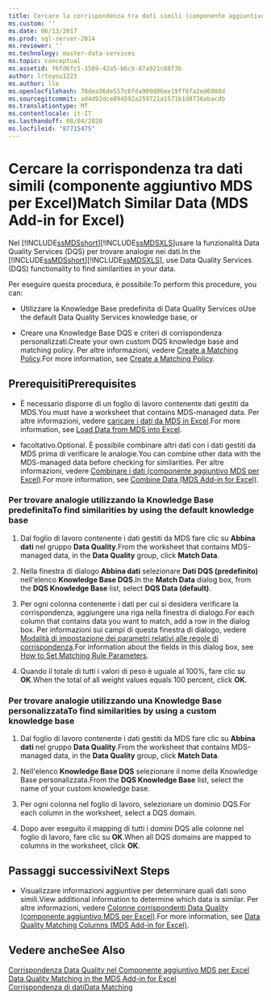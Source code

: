 ```yaml
---
title: Cercare la corrispondenza tra dati simili (componente aggiuntivo MDS per Excel) | Microsoft Docs
ms.custom: ''
ms.date: 06/13/2017
ms.prod: sql-server-2014
ms.reviewer: ''
ms.technology: master-data-services
ms.topic: conceptual
ms.assetid: f6fd6fc1-3569-42a5-b6cb-87a921c88f3b
author: lrtoyou1223
ms.author: lle
ms.openlocfilehash: 70dea36de557c6fda909d06ee19ff8fa2ed6908d
ms.sourcegitcommit: ad4d92dce894592a259721a1571b1d8736abacdb
ms.translationtype: MT
ms.contentlocale: it-IT
ms.lasthandoff: 08/04/2020
ms.locfileid: "87715475"
---
```

# <a name="match-similar-data-mds-add-in-for-excel"></a><span data-ttu-id="8a34a-102">Cercare la corrispondenza tra dati simili (componente aggiuntivo MDS per Excel)</span><span class="sxs-lookup"><span data-stu-id="8a34a-102">Match Similar Data (MDS Add-in for Excel)</span></span>
  <span data-ttu-id="8a34a-103">Nel [!INCLUDE[ssMDSshort](../../includes/ssmdsshort-md.md)][!INCLUDE[ssMDSXLS](../../includes/ssmdsxls-md.md)]usare la funzionalità Data Quality Services (DQS) per trovare analogie nei dati.</span><span class="sxs-lookup"><span data-stu-id="8a34a-103">In the [!INCLUDE[ssMDSshort](../../includes/ssmdsshort-md.md)][!INCLUDE[ssMDSXLS](../../includes/ssmdsxls-md.md)], use Data Quality Services (DQS) functionality to find similarities in your data.</span></span>  
  
 <span data-ttu-id="8a34a-104">Per eseguire questa procedura, è possibile:</span><span class="sxs-lookup"><span data-stu-id="8a34a-104">To perform this procedure, you can:</span></span>  
  
-   <span data-ttu-id="8a34a-105">Utilizzare la Knowledge Base predefinita di Data Quality Services o</span><span class="sxs-lookup"><span data-stu-id="8a34a-105">Use the default Data Quality Services knowledge base, or</span></span>  
  
-   <span data-ttu-id="8a34a-106">Creare una Knowledge Base DQS e criteri di corrispondenza personalizzati.</span><span class="sxs-lookup"><span data-stu-id="8a34a-106">Create your own custom DQS knowledge base and matching policy.</span></span> <span data-ttu-id="8a34a-107">Per altre informazioni, vedere [Create a Matching Policy](../../data-quality-services/create-a-matching-policy.md).</span><span class="sxs-lookup"><span data-stu-id="8a34a-107">For more information, see [Create a Matching Policy](../../data-quality-services/create-a-matching-policy.md).</span></span>  
  
## <a name="prerequisites"></a><span data-ttu-id="8a34a-108">Prerequisiti</span><span class="sxs-lookup"><span data-stu-id="8a34a-108">Prerequisites</span></span>  
  
-   <span data-ttu-id="8a34a-109">È necessario disporre di un foglio di lavoro contenente dati gestiti da MDS.</span><span class="sxs-lookup"><span data-stu-id="8a34a-109">You must have a worksheet that contains MDS-managed data.</span></span> <span data-ttu-id="8a34a-110">Per altre informazioni, vedere [caricare i dati da MDS in Excel](export-data-to-excel-from-master-data-services.md).</span><span class="sxs-lookup"><span data-stu-id="8a34a-110">For more information, see [Load Data from MDS into Excel](export-data-to-excel-from-master-data-services.md).</span></span>  
  
-   <span data-ttu-id="8a34a-111">facoltativo.</span><span class="sxs-lookup"><span data-stu-id="8a34a-111">Optional.</span></span> <span data-ttu-id="8a34a-112">È possibile combinare altri dati con i dati gestiti da MDS prima di verificare le analogie.</span><span class="sxs-lookup"><span data-stu-id="8a34a-112">You can combine other data with the MDS-managed data before checking for similarities.</span></span> <span data-ttu-id="8a34a-113">Per altre informazioni, vedere [Combinare i dati &#40;componente aggiuntivo MDS per Excel&#41;](combine-data-mds-add-in-for-excel.md).</span><span class="sxs-lookup"><span data-stu-id="8a34a-113">For more information, see [Combine Data &#40;MDS Add-in for Excel&#41;](combine-data-mds-add-in-for-excel.md).</span></span>  
  
### <a name="to-find-similarities-by-using-the-default-knowledge-base"></a><span data-ttu-id="8a34a-114">Per trovare analogie utilizzando la Knowledge Base predefinita</span><span class="sxs-lookup"><span data-stu-id="8a34a-114">To find similarities by using the default knowledge base</span></span>  
  
1.  <span data-ttu-id="8a34a-115">Dal foglio di lavoro contenente i dati gestiti da MDS fare clic su **Abbina dati** nel gruppo **Data Quality**.</span><span class="sxs-lookup"><span data-stu-id="8a34a-115">From the worksheet that contains MDS-managed data, in the **Data Quality** group, click **Match Data**.</span></span>  
  
2.  <span data-ttu-id="8a34a-116">Nella finestra di dialogo **Abbina dati** selezionare **Dati DQS (predefinito)** nell'elenco **Knowledge Base DQS**.</span><span class="sxs-lookup"><span data-stu-id="8a34a-116">In the **Match Data** dialog box, from the **DQS Knowledge Base** list, select **DQS Data (default)**.</span></span>  
  
3.  <span data-ttu-id="8a34a-117">Per ogni colonna contenente i dati per cui si desidera verificare la corrispondenza, aggiungere una riga nella finestra di dialogo.</span><span class="sxs-lookup"><span data-stu-id="8a34a-117">For each column that contains data you want to match, add a row in the dialog box.</span></span> <span data-ttu-id="8a34a-118">Per informazioni sui campi di questa finestra di dialogo, vedere [Modalità di impostazione dei parametri relativi alle regole di corrispondenza](../../data-quality-services/create-a-matching-policy.md#MatchingRules).</span><span class="sxs-lookup"><span data-stu-id="8a34a-118">For information about the fields in this dialog box, see [How to Set Matching Rule Parameters](../../data-quality-services/create-a-matching-policy.md#MatchingRules).</span></span>  
  
4.  <span data-ttu-id="8a34a-119">Quando il totale di tutti i valori di peso è uguale al 100%, fare clic su **OK**.</span><span class="sxs-lookup"><span data-stu-id="8a34a-119">When the total of all weight values equals 100 percent, click **OK**.</span></span>  
  
### <a name="to-find-similarities-by-using-a-custom-knowledge-base"></a><span data-ttu-id="8a34a-120">Per trovare analogie utilizzando una Knowledge Base personalizzata</span><span class="sxs-lookup"><span data-stu-id="8a34a-120">To find similarities by using a custom knowledge base</span></span>  
  
1.  <span data-ttu-id="8a34a-121">Dal foglio di lavoro contenente i dati gestiti da MDS fare clic su **Abbina dati** nel gruppo **Data Quality**.</span><span class="sxs-lookup"><span data-stu-id="8a34a-121">From the worksheet that contains MDS-managed data, in the **Data Quality** group, click **Match Data**.</span></span>  
  
2.  <span data-ttu-id="8a34a-122">Nell'elenco **Knowledge Base DQS** selezionare il nome della Knowledge Base personalizzata.</span><span class="sxs-lookup"><span data-stu-id="8a34a-122">From the **DQS Knowledge Base** list, select the name of your custom knowledge base.</span></span>  
  
3.  <span data-ttu-id="8a34a-123">Per ogni colonna nel foglio di lavoro, selezionare un dominio DQS.</span><span class="sxs-lookup"><span data-stu-id="8a34a-123">For each column in the worksheet, select a DQS domain.</span></span>  
  
4.  <span data-ttu-id="8a34a-124">Dopo aver eseguito il mapping di tutti i domini DQS alle colonne nel foglio di lavoro, fare clic su **OK**.</span><span class="sxs-lookup"><span data-stu-id="8a34a-124">When all DQS domains are mapped to columns in the worksheet, click **OK**.</span></span>  
  
## <a name="next-steps"></a><span data-ttu-id="8a34a-125">Passaggi successivi</span><span class="sxs-lookup"><span data-stu-id="8a34a-125">Next Steps</span></span>  
  
-   <span data-ttu-id="8a34a-126">Visualizzare informazioni aggiuntive per determinare quali dati sono simili.</span><span class="sxs-lookup"><span data-stu-id="8a34a-126">View additional information to determine which data is similar.</span></span> <span data-ttu-id="8a34a-127">Per altre informazioni, vedere [Colonne corrispondenti Data Quality &#40;componente aggiuntivo MDS per Excel&#41;](data-quality-matching-columns-mds-add-in-for-excel.md).</span><span class="sxs-lookup"><span data-stu-id="8a34a-127">For more information, see [Data Quality Matching Columns &#40;MDS Add-in for Excel&#41;](data-quality-matching-columns-mds-add-in-for-excel.md).</span></span>  
  
## <a name="see-also"></a><span data-ttu-id="8a34a-128">Vedere anche</span><span class="sxs-lookup"><span data-stu-id="8a34a-128">See Also</span></span>  
 <span data-ttu-id="8a34a-129">[Corrispondenza Data Quality nel Componente aggiuntivo MDS per Excel](data-quality-matching-in-the-mds-add-in-for-excel.md) </span><span class="sxs-lookup"><span data-stu-id="8a34a-129">[Data Quality Matching in the MDS Add-in for Excel](data-quality-matching-in-the-mds-add-in-for-excel.md) </span></span>  
 [<span data-ttu-id="8a34a-130">Corrispondenza di dati</span><span class="sxs-lookup"><span data-stu-id="8a34a-130">Data Matching</span></span>](../../data-quality-services/data-matching.md)  
  
  
